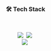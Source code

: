 

<h3 align="center">🛠 Tech Stack </h3>
<br/>
<p align="center">
  <img src="https://img.shields.io/badge/Java-EF323D?style=flat-square&logo=Java&logoColor=white"/></a>&nbsp 
  <img src="https://img.shields.io/badge/-Linux-grey?logo=linux"/></a>&nbsp
  <br>
  <img src="https://img.shields.io/badge/MariaDB-003545?style=for-the-badge&logo=mariadb&logoColor=white"/></a>&nbsp 
</p>
<br>
